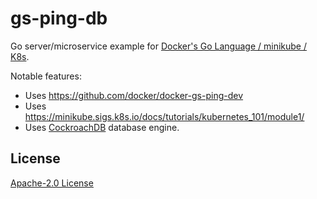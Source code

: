 # gs-ping-db
 
Go server/microservice example for [Docker's Go Language / minikube / K8s](https://docs.docker.com/language/golang/). 

Notable features:

* Uses https://github.com/docker/docker-gs-ping-dev
* Uses https://minikube.sigs.k8s.io/docs/tutorials/kubernetes_101/module1/
* Uses [CockroachDB](https://github.com/cockroachdb/cockroach) database engine.

## License

[Apache-2.0 License](LICENSE)
